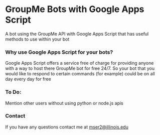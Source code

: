 # GroupMe Bots with Google Apps Script
A bot using the GroupMe API with Google Apps Script that has useful methods to use within your bot 

### Why use Google Apps Script for your bots?

Google Apps Script offers a service free of charge for providing anyone with a way to host there GroupMe bot for free 24/7. So your bot that you would like to respond to certain commands (for example) could be on all day every day for free

### To Do:
Mention other users without using python or node.js apis
 
### Contact
If you have any questions contact me at mser2@illinois.edu
